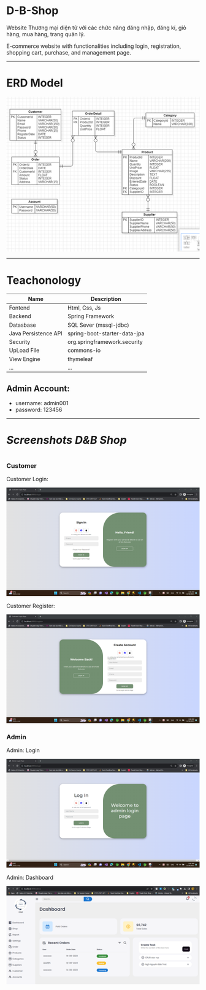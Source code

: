 # D-B-Shop

<p>Website Thương mại điện tử với các chức năng đăng nhập, đăng kí, giỏ hàng, mua hàng, trang quản lý. </p>
<p>E-commerce website with functionalities including login, registration, shopping cart, purchase, and management page.</p>

---

# ERD Model

![Mô hình erd](./screenshots/erd.png)

---

# Teachonology

| Name                 | Description                  |
| -------------------- | ---------------------------- |
| Fontend              | Html, Css, Js                |
| Backend              | Spring Framework             |
| Datasbase            | SQL Sever (mssql-jdbc)       |
| Java Persistence API | spring-boot-starter-data-jpa |
| Security             | org.springframework.security |
| UpLoad File          | commons-io                   |
| View Engine          | thymeleaf                    |
| ...                  | ...                          |

## Admin Account:

- username: admin001
- password: 123456

---

<h1><em>Screenshots D&B Shop</em><h1>

### Customer

Customer Login:

![Đăng nhâp](./screenshots/customerLogin.png)

Customer Register:

![Đăng ký](./screenshots/customerRegister.png)

### Admin

Admin: Login

![Đăng nhâp](./screenshots/adminLogin.png)

Admin: Dashboard

![Trang chủ](./screenshots/adminDashBoard.png)
